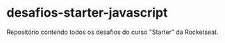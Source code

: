 # desafios-starter-javascript
Repositório contendo todos os desafios do curso "Starter" da Rocketseat.
